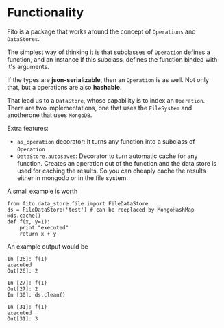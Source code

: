 # Functionality

Fito is a package that works around the concept of `Operations` and `DataStores`.

The simplest way of thinking it is that subclasses of `Operation` defines 
a function, and an instance if this subclass, defines the function 
binded with it's arguments. 

If the types are **json-serializable**, then an `Operation` is as well. 
Not only that, but a operations are also **hashable**.

That lead us to a `DataStore`, whose capability is to index an `Operation`.
There are two implementations, one that uses the `FileSystem` and anotherone that uses `MongoDB`.

Extra features:
* `as_operation` decorator: It turns any function into a subclass of `Operation`
* `DataStore.autosaved`: Decorator to turn automatic cache for any function. Creates an operation out of the function and the data store is used for caching the results. So you can cheaply cache the results either in mongodb or in the file system. 

A small example is worth
```
from fito.data_store.file import FileDataStore
ds = FileDataStore('test') # can be reeplaced by MongoHashMap
@ds.cache()
def f(x, y=1):
    print "executed"
    return x + y
```

An example output would be
```
In [26]: f(1)
executed
Out[26]: 2

In [27]: f(1)
Out[27]: 2
In [30]: ds.clean()

In [31]: f(1)
executed
Out[31]: 3
```